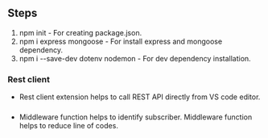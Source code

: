 ## Steps
1. npm init - For creating package.json.
2. npm i express mongoose - For install express and mongoose dependency.
3. npm i --save-dev dotenv nodemon - For dev dependency installation.

### Rest client
- Rest client extension helps to call REST API directly from VS code editor.

###
- Middleware function helps to identify subscriber. Middleware function helps to reduce line of codes.